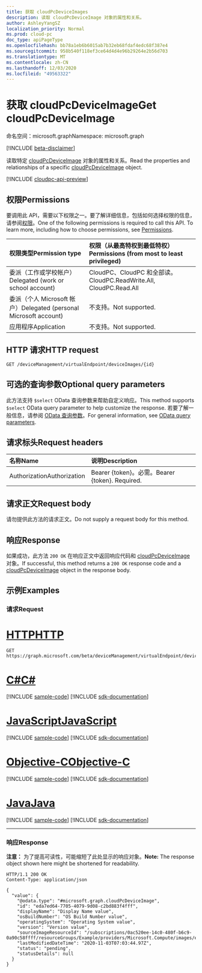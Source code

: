 ```yaml
---
title: 获取 cloudPcDeviceImages
description: 读取 cloudPcDeviceImage 对象的属性和关系。
author: AshleyYangSZ
localization_priority: Normal
ms.prod: cloud-pc
doc_type: apiPageType
ms.openlocfilehash: bb78a1eb6b6015ab7b32eb68fdaf4edc68f387e4
ms.sourcegitcommit: 958b540f118ef3ce64d4d4e96b29264e2b56d703
ms.translationtype: MT
ms.contentlocale: zh-CN
ms.lasthandoff: 12/03/2020
ms.locfileid: "49563322"
---
```

# <a name="get-cloudpcdeviceimage"></a><span data-ttu-id="04943-103">获取 cloudPcDeviceImage</span><span class="sxs-lookup"><span data-stu-id="04943-103">Get cloudPcDeviceImage</span></span>

<span data-ttu-id="04943-104">命名空间：microsoft.graph</span><span class="sxs-lookup"><span data-stu-id="04943-104">Namespace: microsoft.graph</span></span>

[!INCLUDE [beta-disclaimer](../../includes/beta-disclaimer.md)]

<span data-ttu-id="04943-105">读取特定 [cloudPcDeviceImage](../resources/cloudpcdeviceimage.md) 对象的属性和关系。</span><span class="sxs-lookup"><span data-stu-id="04943-105">Read the properties and relationships of a specific [cloudPcDeviceImage](../resources/cloudpcdeviceimage.md) object.</span></span>

[!INCLUDE [cloudpc-api-preview](../../includes/cloudpc-api-preview.md)]
## <a name="permissions"></a><span data-ttu-id="04943-106">权限</span><span class="sxs-lookup"><span data-stu-id="04943-106">Permissions</span></span>

<span data-ttu-id="04943-p101">要调用此 API，需要以下权限之一。要了解详细信息，包括如何选择权限的信息，请参阅[权限](/graph/permissions-reference)。</span><span class="sxs-lookup"><span data-stu-id="04943-p101">One of the following permissions is required to call this API. To learn more, including how to choose permissions, see [Permissions](/graph/permissions-reference).</span></span>

|<span data-ttu-id="04943-109">权限类型</span><span class="sxs-lookup"><span data-stu-id="04943-109">Permission type</span></span>|<span data-ttu-id="04943-110">权限（从最高特权到最低特权）</span><span class="sxs-lookup"><span data-stu-id="04943-110">Permissions (from most to least privileged)</span></span>|
|:---|:---|
|<span data-ttu-id="04943-111">委派（工作或学校帐户）</span><span class="sxs-lookup"><span data-stu-id="04943-111">Delegated (work or school account)</span></span>|<span data-ttu-id="04943-112">CloudPC、CloudPC 和全部读。</span><span class="sxs-lookup"><span data-stu-id="04943-112">CloudPC.ReadWrite.All, CloudPC.Read.All</span></span>|
|<span data-ttu-id="04943-113">委派（个人 Microsoft 帐户）</span><span class="sxs-lookup"><span data-stu-id="04943-113">Delegated (personal Microsoft account)</span></span>|<span data-ttu-id="04943-114">不支持。</span><span class="sxs-lookup"><span data-stu-id="04943-114">Not supported.</span></span>|
|<span data-ttu-id="04943-115">应用程序</span><span class="sxs-lookup"><span data-stu-id="04943-115">Application</span></span>|<span data-ttu-id="04943-116">不支持。</span><span class="sxs-lookup"><span data-stu-id="04943-116">Not supported.</span></span>|

## <a name="http-request"></a><span data-ttu-id="04943-117">HTTP 请求</span><span class="sxs-lookup"><span data-stu-id="04943-117">HTTP request</span></span>

<!-- {
  "blockType": "ignored"
}
-->

``` http
GET /deviceManagement/virtualEndpoint/deviceImages/{id}
```

## <a name="optional-query-parameters"></a><span data-ttu-id="04943-118">可选的查询参数</span><span class="sxs-lookup"><span data-stu-id="04943-118">Optional query parameters</span></span>

<span data-ttu-id="04943-119">此方法支持 `$select` OData 查询参数来帮助自定义响应。</span><span class="sxs-lookup"><span data-stu-id="04943-119">This method supports `$select` OData query parameter to help customize the response.</span></span> <span data-ttu-id="04943-120">若要了解一般信息，请参阅 [OData 查询参数](/graph/query-parameters)。</span><span class="sxs-lookup"><span data-stu-id="04943-120">For general information, see [OData query parameters](/graph/query-parameters).</span></span>

## <a name="request-headers"></a><span data-ttu-id="04943-121">请求标头</span><span class="sxs-lookup"><span data-stu-id="04943-121">Request headers</span></span>

| <span data-ttu-id="04943-122">名称</span><span class="sxs-lookup"><span data-stu-id="04943-122">Name</span></span>          | <span data-ttu-id="04943-123">说明</span><span class="sxs-lookup"><span data-stu-id="04943-123">Description</span></span>               |
| :------------ | :------------------------ |
| <span data-ttu-id="04943-124">Authorization</span><span class="sxs-lookup"><span data-stu-id="04943-124">Authorization</span></span> | <span data-ttu-id="04943-p103">Bearer {token}。必需。</span><span class="sxs-lookup"><span data-stu-id="04943-p103">Bearer {token}. Required.</span></span> |

## <a name="request-body"></a><span data-ttu-id="04943-127">请求正文</span><span class="sxs-lookup"><span data-stu-id="04943-127">Request body</span></span>

<span data-ttu-id="04943-128">请勿提供此方法的请求正文。</span><span class="sxs-lookup"><span data-stu-id="04943-128">Do not supply a request body for this method.</span></span>

## <a name="response"></a><span data-ttu-id="04943-129">响应</span><span class="sxs-lookup"><span data-stu-id="04943-129">Response</span></span>

<span data-ttu-id="04943-130">如果成功，此方法 `200 OK` 在响应正文中返回响应代码和 [cloudPcDeviceImage](../resources/cloudpcdeviceimage.md) 对象。</span><span class="sxs-lookup"><span data-stu-id="04943-130">If successful, this method returns a `200 OK` response code and a [cloudPcDeviceImage](../resources/cloudpcdeviceimage.md) object in the response body.</span></span>

## <a name="examples"></a><span data-ttu-id="04943-131">示例</span><span class="sxs-lookup"><span data-stu-id="04943-131">Examples</span></span>

### <a name="request"></a><span data-ttu-id="04943-132">请求</span><span class="sxs-lookup"><span data-stu-id="04943-132">Request</span></span>


# <a name="http"></a>[<span data-ttu-id="04943-133">HTTP</span><span class="sxs-lookup"><span data-stu-id="04943-133">HTTP</span></span>](#tab/http)
<!-- {
  "blockType": "request",
  "name": "get_cloudpcdeviceimage"
}
-->

``` http
GET https://graph.microsoft.com/beta/deviceManagement/virtualEndpoint/deviceImages/{id}
```
# <a name="c"></a>[<span data-ttu-id="04943-134">C#</span><span class="sxs-lookup"><span data-stu-id="04943-134">C#</span></span>](#tab/csharp)
[!INCLUDE [sample-code](../includes/snippets/csharp/get-cloudpcdeviceimage-csharp-snippets.md)]
[!INCLUDE [sdk-documentation](../includes/snippets/snippets-sdk-documentation-link.md)]

# <a name="javascript"></a>[<span data-ttu-id="04943-135">JavaScript</span><span class="sxs-lookup"><span data-stu-id="04943-135">JavaScript</span></span>](#tab/javascript)
[!INCLUDE [sample-code](../includes/snippets/javascript/get-cloudpcdeviceimage-javascript-snippets.md)]
[!INCLUDE [sdk-documentation](../includes/snippets/snippets-sdk-documentation-link.md)]

# <a name="objective-c"></a>[<span data-ttu-id="04943-136">Objective-C</span><span class="sxs-lookup"><span data-stu-id="04943-136">Objective-C</span></span>](#tab/objc)
[!INCLUDE [sample-code](../includes/snippets/objc/get-cloudpcdeviceimage-objc-snippets.md)]
[!INCLUDE [sdk-documentation](../includes/snippets/snippets-sdk-documentation-link.md)]

# <a name="java"></a>[<span data-ttu-id="04943-137">Java</span><span class="sxs-lookup"><span data-stu-id="04943-137">Java</span></span>](#tab/java)
[!INCLUDE [sample-code](../includes/snippets/java/get-cloudpcdeviceimage-java-snippets.md)]
[!INCLUDE [sdk-documentation](../includes/snippets/snippets-sdk-documentation-link.md)]

---


### <a name="response"></a><span data-ttu-id="04943-138">响应</span><span class="sxs-lookup"><span data-stu-id="04943-138">Response</span></span>

<span data-ttu-id="04943-139">**注意：** 为了提高可读性，可能缩短了此处显示的响应对象。</span><span class="sxs-lookup"><span data-stu-id="04943-139">**Note:** The response object shown here might be shortened for readability.</span></span>
<!-- {
  "blockType": "response",
  "truncated": true,
  "@odata.type": "microsoft.graph.cloudPcDeviceImage"
}
-->

``` http
HTTP/1.1 200 OK
Content-Type: application/json

{
  "value": {
    "@odata.type": "#microsoft.graph.cloudPcDeviceImage",
    "id": "eda7ed64-7705-4079-9d08-c2bd883f4fff",
    "displayName": "Display Name value",
    "osBuildNumber": "OS Build Number value",
    "operatingSystem": "Operating System value",
    "version": "Version value",
    "sourceImageResourceId": "/subscriptions/0ac520ee-14c0-480f-b6c9-0a90c58ffff/resourceGroups/Example/providers/Microsoft.Compute/images/exampleImage",
    "lastModifiedDateTime": "2020-11-03T07:03:44.97Z",
    "status": "pending",
    "statusDetails": null
  }
}
```
